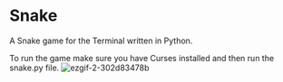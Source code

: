 # Snake
A Snake game for the Terminal written in Python.

To run the game make sure you have Curses installed and then run the snake.py file.
![ezgif-2-302d83478b](https://user-images.githubusercontent.com/65873672/170875772-a1172307-e9a1-4122-9889-707f7d528978.gif)
